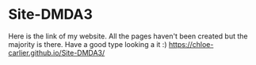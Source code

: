 # Site-DMDA3

Here is the link of my website. All the pages haven't been created but the majority is there. 
Have a good type looking a it :)
https://chloe-carlier.github.io/Site-DMDA3/ 
